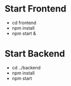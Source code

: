 

# Start Frontend
- cd frontend
- npm install
- npm start &

# Start Backend
- cd ../backend
- npm install
- npm start
